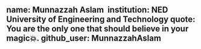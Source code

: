 name: Munnazzah Aslam 
institution: NED University of Engineering and Technology 
quote: You are the only one that should believe in your magic💥.
github_user: MunnazzahAslam
---
